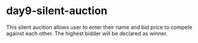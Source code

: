 # day9-silent-auction
This silent aucition allows user to enter their name and bid price to compete against each other. The highest bidder will be declared as winner. 
